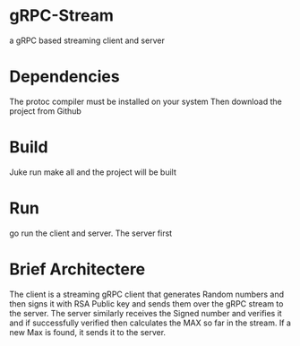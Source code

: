 # gRPC-Stream
a gRPC based streaming client and server

# Dependencies
The protoc compiler must be installed on your system
Then download the project from Github

# Build
Juke run
make all
and the project will be built

# Run
go run the client and server. The server first

# Brief Architectere
The client is a streaming gRPC client that generates Random numbers and then signs it with RSA Public key and sends them over the gRPC stream to the server.
The server similarly receives the Signed number and verifies it and if successfully verified then calculates the MAX so far in the stream. If a new Max is found, it sends it to the server.
